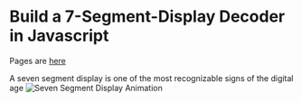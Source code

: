 # Build a 7-Segment-Display Decoder in Javascript
Pages are [here](https://danryan-team.github.io/7-segment-display/)

A seven segment display is one of the most recognizable signs of the digital age
![Seven Segment Display Animation](https://github.com/danryan-team/7-segment-display/blob/master/images/seven-segment-display.gif)
